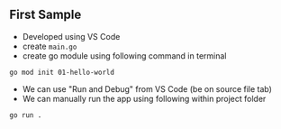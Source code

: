 ## First Sample

- Developed using VS Code
- create `main.go`
- create go module using following command in terminal

```
go mod init 01-hello-world
```

- We can use "Run and Debug" from VS Code (be on source file tab)
- We can manually run the app using following within project folder

```
go run .
```
